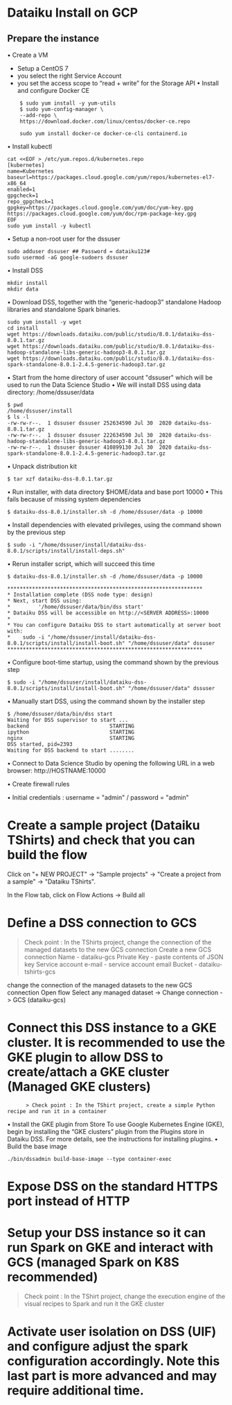 # Dataiku Install on GCP

## Prepare the instance
• Create a VM
  - Setup a CentOS 7 
  - you select the right Service Account
  - you set the access scope to “read + write” for the Storage API
• Install and configure Docker CE
```
	$ sudo yum install -y yum-utils
	$ sudo yum-config-manager \
    --add-repo \
    https://download.docker.com/linux/centos/docker-ce.repo
	
	sudo yum install docker-ce docker-ce-cli containerd.io
```  
• Install kubectl
```
cat <<EOF > /etc/yum.repos.d/kubernetes.repo
[kubernetes]
name=Kubernetes
baseurl=https://packages.cloud.google.com/yum/repos/kubernetes-el7-x86_64
enabled=1
gpgcheck=1
repo_gpgcheck=1
gpgkey=https://packages.cloud.google.com/yum/doc/yum-key.gpg https://packages.cloud.google.com/yum/doc/rpm-package-key.gpg
EOF
sudo yum install -y kubectl
```
• Setup a non-root user for the dssuser
```
sudo adduser dssuser ## Password = dataiku123#
sudo usermod -aG google-sudoers dssuser
```
• Install DSS
```
mkdir install 
mkdir data
```
• Download DSS, together with the “generic-hadoop3” standalone Hadoop libraries and standalone Spark binaries.
```
sudo yum install -y wget
cd install
wget https://downloads.dataiku.com/public/studio/8.0.1/dataiku-dss-8.0.1.tar.gz
wget https://downloads.dataiku.com/public/studio/8.0.1/dataiku-dss-hadoop-standalone-libs-generic-hadoop3-8.0.1.tar.gz
wget https://downloads.dataiku.com/public/studio/8.0.1/dataiku-dss-spark-standalone-8.0.1-2.4.5-generic-hadoop3.tar.gz
```

• Start from the home directory of user account "dssuser" which will be used to run the Data Science Studio
• We will install DSS using data directory: /home/dssuser/data
```
$ pwd
/home/dssuser/install
$ ls -l
-rw-rw-r--.  1 dssuser dssuser 252634590 Jul 30  2020 dataiku-dss-8.0.1.tar.gz
-rw-rw-r--.  1 dssuser dssuser 222634590 Jul 30  2020 dataiku-dss-hadoop-standalone-libs-generic-hadoop3-8.0.1.tar.gz
-rw-rw-r--.  1 dssuser dssuser 410899130 Jul 30  2020 dataiku-dss-spark-standalone-8.0.1-2.4.5-generic-hadoop3.tar.gz
```
• Unpack distribution kit
```
$ tar xzf dataiku-dss-8.0.1.tar.gz
```
• Run installer, with data directory $HOME/data and base port 10000
• This fails because of missing system dependencies
```
$ dataiku-dss-8.0.1/installer.sh -d /home/dssuser/data -p 10000
```

•  Install dependencies with elevated privileges, using the command shown by the previous step
```
$ sudo -i "/home/dssuser/install/dataiku-dss-8.0.1/scripts/install/install-deps.sh"
```

• Rerun installer script, which will succeed this time
```
$ dataiku-dss-8.0.1/installer.sh -d /home/dssuser/data -p 10000

***************************************************************
* Installation complete (DSS node type: design)
* Next, start DSS using:
*         '/home/dssuser/data/bin/dss start'
* Dataiku DSS will be accessible on http://<SERVER ADDRESS>:10000
*
* You can configure Dataiku DSS to start automatically at server boot with:
*    sudo -i "/home/dssuser/install/dataiku-dss-8.0.1/scripts/install/install-boot.sh" "/home/dssuser/data" dssuser
***************************************************************
```
• Configure boot-time startup, using the command shown by the previous step
```
$ sudo -i "/home/dssuser/install/dataiku-dss-8.0.1/scripts/install/install-boot.sh" "/home/dssuser/data" dssuser
```

• Manually start DSS, using the command shown by the installer step
```
$ /home/dssuser/data/bin/dss start
Waiting for DSS supervisor to start ...
backend                          STARTING  
ipython                          STARTING  
nginx                            STARTING  
DSS started, pid=2393
Waiting for DSS backend to start ........
```
• Connect to Data Science Studio by opening the following URL in a web browser:   http://HOSTNAME:10000

• Create firewall rules

• Initial credentials : username = "admin" / password = "admin"

# Create a sample project (Dataiku TShirts)  and check that you can build the flow
Click on "+ NEW PROJECT" -> "Sample projects" -> "Create a project from a sample" -> "Dataiku TShirts".

In the Flow tab, click on Flow Actions -> Build all

# Define a DSS connection to GCS

 > Check point : In the TShirts project, change the connection of the managed datasets to the new GCS connection
Create a new GCS connection
Name - dataiku-gcs
Private Key - paste contents of JSON key
Service account e-mail - service account email
Bucket - dataiku-tshirts-gcs

change the connection of the managed datasets to the new GCS connection
Open flow
Select any managed dataset -> Change connection -> GCS (dataiku-gcs)

# Connect this DSS instance to a GKE cluster. It is recommended to use the GKE plugin to allow DSS  to create/attach a GKE cluster (Managed GKE clusters)

	      > Check point : In the TShirt project, create a simple Python recipe and run it in a container

• Install the GKE plugin from Store
To use Google Kubernetes Engine (GKE), begin by installing the “GKE clusters” plugin from the Plugins store in Dataiku DSS. For more details, see the instructions for installing plugins.
• Build the base image
```
./bin/dssadmin build-base-image --type container-exec
```

# Expose DSS on the standard HTTPS port instead of HTTP

# Setup your DSS instance so it can run Spark on GKE and interact with GCS (managed Spark on K8S recommended)

 > Check point : In the TShirt project, change the execution engine of the visual recipes to Spark and run it the GKE cluster

# Activate user isolation on DSS (UIF) and configure adjust the spark configuration accordingly. Note this last part is more advanced and may require additional time.







